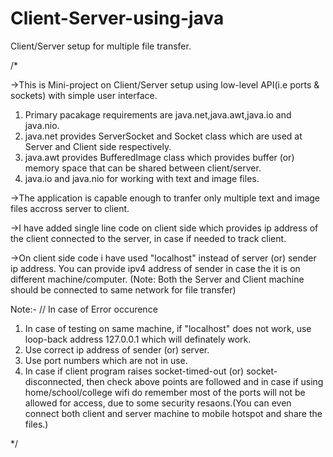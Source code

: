 # Client-Server-using-java
Client/Server setup for multiple file transfer.


/*

->This is Mini-project on Client/Server setup using low-level API(i.e ports & sockets) with simple user interface.
  1. Primary pacakage requirements are java.net,java.awt,java.io and java.nio.
  2. java.net provides ServerSocket and Socket class which are used at Server and Client side respectively.
  3. java.awt provides BufferedImage class which provides buffer (or) memory space that can be shared between client/server.
  4. java.io and java.nio for working with text and image files.

->The application is capable enough to tranfer only multiple text and image files accross server to client.

->I have added single line code on client side which provides ip address of the client connected to the server, in case if needed to track client.

->On client side code i have used "localhost" instead of server (or) sender ip address. You can provide ipv4 address of sender in case the it is on
  different machine/computer. (Note: Both the Server and Client machine should be connected to same network for file transfer)

Note:- // In case of Error occurence
1. In case of testing on same machine, if "localhost" does not work, use loop-back address 127.0.0.1 which will definately work.
2. Use correct ip address of sender (or) server.
3. Use port numbers which are not in use.
4. In case if client program raises socket-timed-out (or) socket-disconnected, then check above points are followed and in case if using home/school/college wifi
   do remember most of the ports will not be allowed for access, due to some security resaons.(You can even connect both client and server machine to mobile hotspot
   and share the files.)

*/

